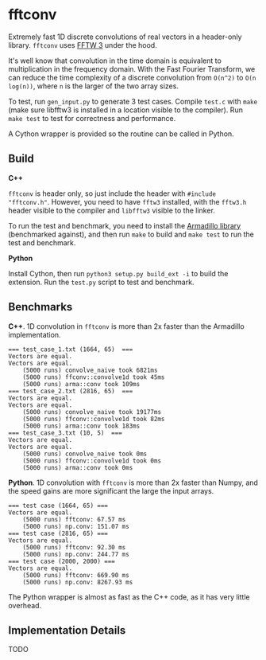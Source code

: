 # fftconv

Extremely fast 1D discrete convolutions of real vectors in a header-only library. `fftconv` uses [FFTW 3](http://www.fftw.org/) under the hood.

It's well know that convolution in the time domain is equivalent to multiplication in the frequency domain. With the Fast Fourier Transform, we can reduce the time complexity of a discrete convolution from `O(n^2)` to `O(n log(n))`, where `n` is the larger of the two array sizes.

To test, run `gen_input.py` to generate 3 test cases. Compile `test.c` with `make` (make sure libfftw3 is installed in a location visible to the compiler). Run `make test` to test for correctness and performance.

A Cython wrapper is provided so the routine can be called in Python.
## Build

**C++**

`fftconv` is header only, so just include the header with `#include "fftconv.h"`. However, you need to have `fftw3` installed, with the `fftw3.h` header visible to the compiler and `libfftw3` visible to the linker.

To run the test and benchmark, you need to install the [Armadillo library](http://arma.sourceforge.net/) (benchmarked against), and then run `make` to build and `make test` to run the test and benchmark.

**Python**

Install Cython, then run `python3 setup.py build_ext -i` to build the extension. Run the `test.py` script to test and benchmark.


## Benchmarks

**C++**. 1D convolution in `fftconv` is more than 2x faster than the Armadillo implementation.

```
=== test_case_1.txt (1664, 65)  ===
Vectors are equal.
Vectors are equal.
    (5000 runs) convolve_naive took 6821ms
    (5000 runs) ffconv::convolve1d took 45ms
    (5000 runs) arma::conv took 109ms
=== test_case_2.txt (2816, 65)  ===
Vectors are equal.
Vectors are equal.
    (5000 runs) convolve_naive took 19177ms
    (5000 runs) ffconv::convolve1d took 82ms
    (5000 runs) arma::conv took 183ms
=== test_case_3.txt (10, 5)  ===
Vectors are equal.
Vectors are equal.
    (5000 runs) convolve_naive took 0ms
    (5000 runs) ffconv::convolve1d took 0ms
    (5000 runs) arma::conv took 0ms
```

**Python**. 1D convolution with `fftconv` is more than 2x faster than Numpy, and the speed gains are more significant the large the input arrays.

```
=== test case (1664, 65) ===
Vectors are equal.
    (5000 runs) fftconv: 67.57 ms
    (5000 runs) np.conv: 151.07 ms
=== test case (2816, 65) ===
Vectors are equal.
    (5000 runs) fftconv: 92.30 ms
    (5000 runs) np.conv: 244.77 ms
=== test case (2000, 2000) ===
Vectors are equal.
    (5000 runs) fftconv: 669.90 ms
    (5000 runs) np.conv: 8267.93 ms
```

The Python wrapper is almost as fast as the C++ code, as it has very little overhead.

## Implementation Details

TODO
